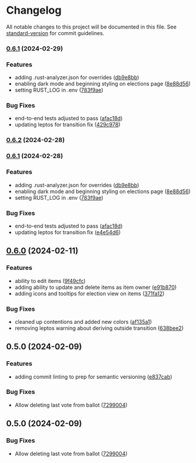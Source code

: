 # Changelog

All notable changes to this project will be documented in this file. See [standard-version](https://github.com/conventional-changelog/standard-version) for commit guidelines.

### [0.6.1](https://github.com/stevenwcarter/rc-voting/compare/v0.6.0...v0.6.1) (2024-02-29)


### Features

* adding .rust-analyzer.json for overrides ([db9e8bb](https://github.com/stevenwcarter/rc-voting/commits/db9e8bb9d0d02beb600e5c76e16cee09c45f05b3))
* enabling dark mode and beginning styling on elections page ([8e88d56](https://github.com/stevenwcarter/rc-voting/commits/8e88d5608e2044ef148a44816ae7b86e3db1f361))
* setting RUST_LOG in .env ([783f9ae](https://github.com/stevenwcarter/rc-voting/commits/783f9aea1c6e35611125adccf30c8018c44445ed))


### Bug Fixes

* end-to-end tests adjusted to pass ([afac18d](https://github.com/stevenwcarter/rc-voting/commits/afac18d348bc70cd1aed60a0e2b514ed91bb7214))
* updating leptos for transition fix ([429c978](https://github.com/stevenwcarter/rc-voting/commits/429c978d41b134f585501b5cbf3ca525a8ef0530))

### [0.6.2](https://github.com/stevenwcarter/rc-voting/compare/v0.6.1...v0.6.2) (2024-02-28)

### [0.6.1](https://github.com/stevenwcarter/rc-voting/compare/v0.6.0...v0.6.1) (2024-02-28)


### Features

* adding .rust-analyzer.json for overrides ([db9e8bb](https://github.com/stevenwcarter/rc-voting/commits/db9e8bb9d0d02beb600e5c76e16cee09c45f05b3))
* enabling dark mode and beginning styling on elections page ([8e88d56](https://github.com/stevenwcarter/rc-voting/commits/8e88d5608e2044ef148a44816ae7b86e3db1f361))
* setting RUST_LOG in .env ([783f9ae](https://github.com/stevenwcarter/rc-voting/commits/783f9aea1c6e35611125adccf30c8018c44445ed))


### Bug Fixes

* end-to-end tests adjusted to pass ([afac18d](https://github.com/stevenwcarter/rc-voting/commits/afac18d348bc70cd1aed60a0e2b514ed91bb7214))
* updating leptos for transition fix ([e4e54d6](https://github.com/stevenwcarter/rc-voting/commits/e4e54d68dda2b3752ef38f37ddd5e0be4c803b5c))

## [0.6.0](https://github.com/stevenwcarter/rc-voting/compare/v0.5.0...v0.6.0) (2024-02-11)


### Features

* ability to edit items ([9f49cfc](https://github.com/stevenwcarter/rc-voting/commits/9f49cfc2d064549b9c3d409dcecc85c88c6f5416))
* adding ability to update and delete items as item owner ([e91b870](https://github.com/stevenwcarter/rc-voting/commits/e91b870424ac66b428395c205ef3b4aacfc543f8))
* adding icons and tooltips for election view on items ([371fa12](https://github.com/stevenwcarter/rc-voting/commits/371fa128863239fe25a0f9593bec66ad0dbcaca6))


### Bug Fixes

* cleaned up contentions and added new colors ([af135a1](https://github.com/stevenwcarter/rc-voting/commits/af135a1d03a94554dd740a4eb3e748951503c2fa))
* removing leptos warning about deriving outside transition ([638bee2](https://github.com/stevenwcarter/rc-voting/commits/638bee23c66015b035bf339c2a49c9d9f44e0cb6))

## 0.5.0 (2024-02-09)


### Features

* adding commit linting to prep for semantic versioning ([e837cab](https://github.com/stevenwcarter/rc-voting/commits/e837cab2e43b3c6570790532dccca721e6251e46))


### Bug Fixes

* Allow deleting last vote from ballot ([7299004](https://github.com/stevenwcarter/rc-voting/commits/7299004a4c346a4e2421165dd47eb6ebce8dd45d))

## 0.5.0 (2024-02-09)


### Bug Fixes

* Allow deleting last vote from ballot ([7299004](https://github.com/stevenwcarter/rc-voting/commits/7299004a4c346a4e2421165dd47eb6ebce8dd45d))
